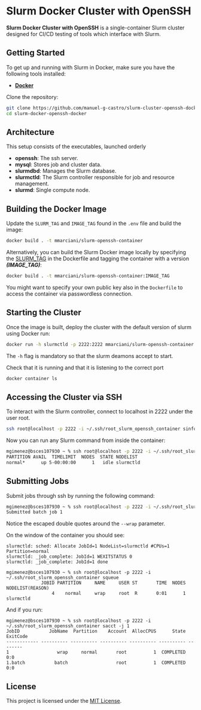 # Slurm Docker Cluster with OpenSSH

**Slurm Docker Cluster with OpenSSH** is a single-container Slurm cluster designed for 
CI/CD testing of tools which interface with Slurm. 

## Getting Started

To get up and running with Slurm in Docker, make sure you have the following tools installed:

- **[Docker](https://docs.docker.com/get-docker/)**

Clone the repository:

```bash
git clone https://github.com/manuel-g-castro/slurm-cluster-openssh-docker.git 
cd slurm-docker-openssh-docker
```

## Architecture 

This setup consists of the executables, launched orderly

- **openssh**: The ssh server.
- **mysql**: Stores job and cluster data.
- **slurmdbd**: Manages the Slurm database.
- **slurmctld**: The Slurm controller responsible for job and resource management.
- **slurmd**: Single compute node.

## Building the Docker Image

Update the `SLURM_TAG` and `IMAGE_TAG` found in the `.env` file and build
the image:

```bash
docker build . -t mmarciani/slurm-openssh-container
```

Alternatively, you can build the Slurm Docker image locally by specifying the
[SLURM_TAG](https://github.com/SchedMD/slurm/tags) in the Dockerfile and
tagging the container with a version ***(IMAGE_TAG)***:

```bash
docker build . -t mmarciani/slurm-openssh-container:IMAGE_TAG
```

You might want to specify your own public key also in the `Dockerfile` to access the 
container via passwordless connection.

## Starting the Cluster

Once the image is built, deploy the cluster with the default version of slurm
using Docker run:

```bash
docker run -h slurmctld -p 2222:2222 mmarciani/slurm-openssh-container
```

The `-h` flag is mandatory so that the slurm deamons accept to start.

Check that it is running and that it is listening to the correct port

```bash
docker container ls
```

## Accessing the Cluster via SSH

To interact with the Slurm controller, connect to localhost in 2222 under
the user root.

```bash
ssh root@localhost -p 2222 -i ~/.ssh/root_slurm_openssh_container sinfo
```

Now you can run any Slurm command from inside the container:

```bash
mgimenez@bsces107930 ~ % ssh root@localhost -p 2222 -i ~/.ssh/root_slurm_openssh_container sinfo               
PARTITION AVAIL  TIMELIMIT  NODES  STATE NODELIST
normal*      up 5-00:00:00      1   idle slurmctld
```

## Submitting Jobs

Submit jobs through ssh by running the following command:

```bash
mgimenez@bsces107930 ~ % ssh root@localhost -p 2222 -i ~/.ssh/root_slurm_openssh_container sbatch --wrap=\"sleep 20\"
Submitted batch job 1
```

Notice the escaped double quotes around the `--wrap` parameter.

On the window of the container you should see:

```
slurmctld: sched: Allocate JobId=1 NodeList=slurmctld #CPUs=1 Partition=normal
slurmctld: _job_complete: JobId=1 WEXITSTATUS 0
slurmctld: _job_complete: JobId=1 done
```

```
mgimenez@bsces107930 ~ % ssh root@localhost -p 2222 -i ~/.ssh/root_slurm_openssh_container squeue
             JOBID PARTITION     NAME     USER ST       TIME  NODES NODELIST(REASON)
                 4    normal     wrap     root  R       0:01      1 slurmctld
```

And if you run:

```
mgimenez@bsces107930 ~ % ssh root@localhost -p 2222 -i ~/.ssh/root_slurm_openssh_container sacct -j 1     
JobID           JobName  Partition    Account  AllocCPUS      State ExitCode 
------------ ---------- ---------- ---------- ---------- ---------- -------- 
1                  wrap     normal       root          1  COMPLETED      0:0 
1.batch           batch                  root          1  COMPLETED      0:0
```

## License

This project is licensed under the [MIT License](LICENSE).

